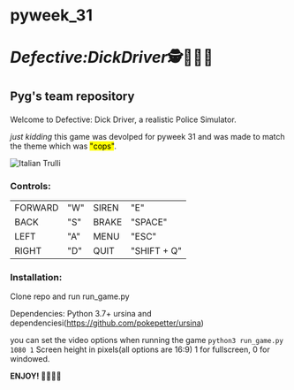 # pyweek_31
<!DOCTYPE html PUBLIC "-//W3C//DTD XHTML 1.0 Transitional//EN" "http://www.w3.org/TR/xhtml1/DTD/xhtml1-transitional.dtd">
<html xmlns="http://www.w3.org/1999/xhtml">
</head>
<body>
<h1><strong><em class="detail">Defective:</em><em class=" name">Dick</em><em class = " something ">Driver</em>🕵👮🕵️‍♀️</h1></strong>

<h2><p>Pyg's team repository</h2>

Welcome to Defective: Dick Driver, a realistic Police Simulator.

<em class = "something ">just kidding </em>this game was devolped for pyweek 31 and was made to match the theme which was <mark> "cops"</mark>.</br>

<img src="https://cdn.discordapp.com/attachments/822978615137796117/828050403522117642/unknown.png" alt="Italian Trulli">

<h3>Controls: </h3>
<table style="width:100%">
    
  <tr>
  <em>
    <td>FORWARD</td>
    <td>"W"</td>
    <td>SIREN</td>
    <td>"E"</td>
    </em>  
  </tr>
  <tr>
    <td>BACK</td>
    <td>"S"</td>
    <td>BRAKE</td>
    <td>"SPACE"</td>
  </tr>
  <tr>
    <td>LEFT</td>
    <td>"A"</td>
    <td>MENU</td>
    <td>"ESC"</td>
  </tr>
  <tr>
    <td>RIGHT</td>
    <td>"D"</td>
    <td>QUIT</td>
    <td>"SHIFT + Q"</td>
  </tr>
</table>

<p>
<p>
<p>
</p>

<h3>Installation:</h3>
Clone repo and run run_game.py

Dependencies:
	Python 3.7+
	ursina and dependenciesi(https://github.com/pokepetter/ursina)

you can set the video options when running the game
```python3 run_game.py 1080 1```
Screen height in pixels(all options are 16:9)
1 for fullscreen, 0 for windowed.


<strong>ENJOY! 💎🙌🚀😎</strong></p>
</body>
</html>
